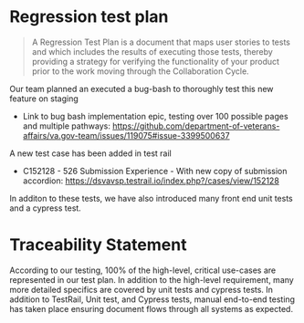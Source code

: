 # Regression test plan

> A Regression Test Plan is a document that maps user stories to tests and which includes the results of executing those tests, thereby providing a strategy for verifying the functionality of your product prior to the work moving through the Collaboration Cycle.

Our team planned an executed a bug-bash to thoroughly test this new feature on staging

- Link to bug bash implementation epic, testing over 100 possible pages and multiple pathways: https://github.com/department-of-veterans-affairs/va.gov-team/issues/119075#issue-3399500637

A new test case has been added in test rail

- C152128 - 526 Submission Experience - With new copy of submission accordion: https://dsvavsp.testrail.io/index.php?/cases/view/152128

In additon to these tests, we have also introduced many front end unit tests and a cypress test.

# Traceability Statement
According to our testing, 100% of the high-level, critical use-cases are represented in our test plan. In addition to the high-level requirement, many more detailed specifics are covered by unit tests and cypress tests. In addition to TestRail, Unit test, and Cypress tests, manual end-to-end testing has taken place ensuring document flows through all systems as expected. 
